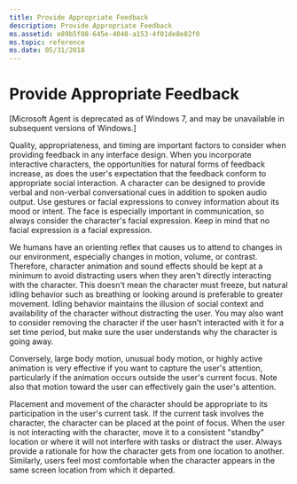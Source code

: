 ```yaml
---
title: Provide Appropriate Feedback
description: Provide Appropriate Feedback
ms.assetid: e89b5f08-645e-4048-a153-4f01de8e82f0
ms.topic: reference
ms.date: 05/31/2018
---
```


# Provide Appropriate Feedback

\[Microsoft Agent is deprecated as of Windows 7, and may be unavailable in subsequent versions of Windows.\]

Quality, appropriateness, and timing are important factors to consider when providing feedback in any interface design. When you incorporate interactive characters, the opportunities for natural forms of feedback increase, as does the user's expectation that the feedback conform to appropriate social interaction. A character can be designed to provide verbal and non-verbal conversational cues in addition to spoken audio output. Use gestures or facial expressions to convey information about its mood or intent. The face is especially important in communication, so always consider the character's facial expression. Keep in mind that no facial expression *is* a facial expression.

We humans have an orienting reflex that causes us to attend to changes in our environment, especially changes in motion, volume, or contrast. Therefore, character animation and sound effects should be kept at a minimum to avoid distracting users when they aren't directly interacting with the character. This doesn't mean the character must freeze, but natural idling behavior such as breathing or looking around is preferable to greater movement. Idling behavior maintains the illusion of social context and availability of the character without distracting the user. You may also want to consider removing the character if the user hasn't interacted with it for a set time period, but make sure the user understands why the character is going away.

Conversely, large body motion, unusual body motion, or highly active animation is very effective if you want to capture the user's attention, particularly if the animation occurs outside the user's current focus. Note also that motion toward the user can effectively gain the user's attention.

Placement and movement of the character should be appropriate to its participation in the user's current task. If the current task involves the character, the character can be placed at the point of focus. When the user is not interacting with the character, move it to a consistent "standby" location or where it will not interfere with tasks or distract the user. Always provide a rationale for how the character gets from one location to another. Similarly, users feel most comfortable when the character appears in the same screen location from which it departed.

 

 




